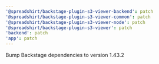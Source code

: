 ```yaml
---
'@spreadshirt/backstage-plugin-s3-viewer-backend': patch
'@spreadshirt/backstage-plugin-s3-viewer-common': patch
'@spreadshirt/backstage-plugin-s3-viewer-node': patch
'@spreadshirt/backstage-plugin-s3-viewer': patch
'backend': patch
'app': patch
---
```


Bump Backstage dependencies to version 1.43.2
